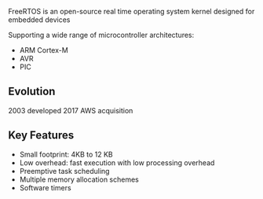 FreeRTOS is an open-source real time operating system kernel designed for embedded devices

Supporting a wide range of microcontroller architectures:
- ARM Cortex-M
- AVR
- PIC

## Evolution
2003 developed
2017 AWS acquisition

## Key Features
- Small footprint: 4KB to 12 KB
- Low overhead: fast execution with low processing overhead
- Preemptive task scheduling
- Multiple memory allocation schemes
- Software timers